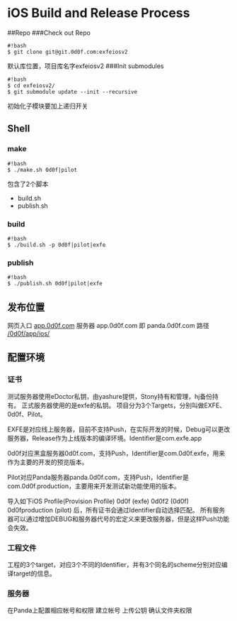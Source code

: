 # iOS Build and Release Process

##Repo
###Check out Repo

    #!bash
    $ git clone git@git.0d0f.com:exfeiosv2
    
默认库位置，项目库名字exfeiosv2
###Init submodules

    #!bash
    $ cd exfeiosv2/
    $ git submodule update --init --recursive
    
初始化子模块要加上递归开关
## Shell
### make
    
    #!bash
    $ ./make.sh 0d0f|pilot
    
包含了2个脚本

* build.sh
* publish.sh

### build

    #!bash
    $ ./build.sh -p 0d0f|pilot|exfe
    
### publish

    #!bash
    $ ./publish.sh 0d0f|pilot|exfe
    
## 发布位置
网页入口 [app.0d0f.com](http://app.0d0f.com/)
服务器 app.0d0f.com 即 panda.0d0f.com
路径 [/0d0f/app/ios/](ssh://app.0d0f.com/0d0f/app/ios/)

## 配置环境
### 证书
测试服务器使用eDoctor私钥，由yashure提供，Stony持有和管理，hj备份持有。
正式服务器使用的是exfe的私钥。
项目分为3个Targets，分别叫做EXFE、0d0f、Pilot。

EXFE是对应线上服务器，目前不支持Push，在实际开发的时候，Debug可以更改服务器，Release作为上线版本的编译环境。Identifier是com.exfe.app

0d0f对应黑盒服务器0d0f.com，支持Push，Identifier是com.0d0f.exfe，用来作为主要的开发的预览版本。

Pilot对应Panda服务器panda.0d0f.com，支持Push，Identifier是com.0d0f.production，主要用来开发测试新功能使用的版本。

导入如下iOS Profile(Provision Profile)
0d0f (exfe)
0d0f2 (0d0f)
0d0fproduction (pilot)
后，所有证书会通过Identifier自动选择匹配。
所有服务器可以通过增加DEBUG和服务器代号的宏定义来更改服务器，但是这样Push功能会失效。


### 工程文件
工程的3个target，对应3个不同的Identifier，并有3个同名的scheme分别对应编译target的信息。
### 服务器
在Panda上配置相应帐号和权限
建立帐号
上传公钥
确认文件夹权限

